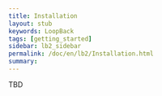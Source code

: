 ```yaml
---
title: Installation
layout: stub
keywords: LoopBack
tags: [getting_started]
sidebar: lb2_sidebar
permalink: /doc/en/lb2/Installation.html
summary:
---
```


TBD
